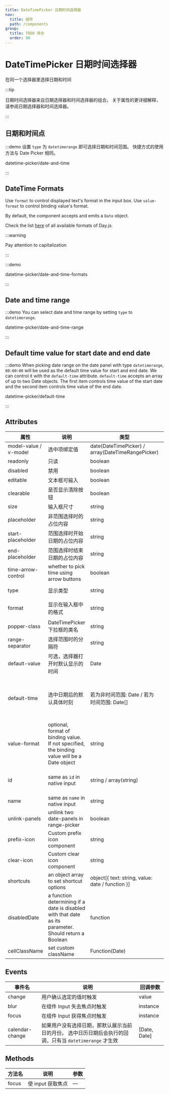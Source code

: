 ```yaml
---
title: DateTimePicker 日期时间选择器
nav:
  title: 组件
  path: /components
group:
  title: TODO 待办
  order: 99
---
```

# DateTimePicker 日期时间选择器

在同一个选择器里选择日期和时间

:::tip

日期时间选择器来自日期选择器和时间选择器的组合。 关于属性的更详细解释，请参阅日期选择器和时间选择器。

:::

<style lang="scss">
.example-showcase  {
  .block {
    padding: 30px 0;
    text-align: center;
    border-right: solid 1px var(--el-border-color-base);
    flex: 1;
    &:last-child {
      border-right: none;
    }
  }

  .demonstration {
    display: block;
    color: var(--el-text-color-secondary);
    font-size: 14px;
    margin-bottom: 20px;
  }
}
</style>

## 日期和时间点

:::demo 设置 `type` 为 `datetimerange` 即可选择日期和时间范围。 快捷方式的使用方法与 Date Picker 相同。

datetime-picker/date-and-time

:::

## DateTime Formats

Use `format` to control displayed text's format in the input box. Use `value-format` to control binding value's format.

By default, the component accepts and emits a `Date` object.

Check the list [here](https://day.js.org/docs/en/display/format#list-of-all-available-formats) of all available formats of Day.js.

:::warning

Pay attention to capitalization

:::

:::demo

datetime-picker/date-and-time-formats

:::

## Date and time range

:::demo You can select date and time range by setting `type` to `datetimerange`.

datetime-picker/date-and-time-range

:::

## Default time value for start date and end date

:::demo When picking date range on the date panel with type `datetimerange`, `00:00:00` will be used as the default time value for start and end date. We can control it with the `default-time` attribute. `default-time` accepts an array of up to two Date objects. The first item controls time value of the start date and the second item controls time value of the end date.

datetime-picker/default-time

:::

## Attributes

| 属性                    | 说明                                                                                                    | 类型                                                | 可选值                                                                                          | 默认值                 |
| --------------------- | ----------------------------------------------------------------------------------------------------- | ------------------------------------------------- | -------------------------------------------------------------------------------------------- | ------------------- |
| model-value / v-model | 选中项绑定值                                                                                                | date(DateTimePicker) / array(DateTimeRangePicker) | —                                                                                            | —                   |
| readonly              | 只读                                                                                                    | boolean                                           | —                                                                                            | false               |
| disabled              | 禁用                                                                                                    | boolean                                           | —                                                                                            | false               |
| editable              | 文本框可输入                                                                                                | boolean                                           | —                                                                                            | true                |
| clearable             | 是否显示清除按钮                                                                                              | boolean                                           | —                                                                                            | true                |
| size                  | 输入框尺寸                                                                                                 | string                                            | large/default/small                                                                          | default             |
| placeholder           | 非范围选择时的占位内容                                                                                           | string                                            | —                                                                                            | —                   |
| start-placeholder     | 范围选择时开始日期的占位内容                                                                                        | string                                            | —                                                                                            | —                   |
| end-placeholder       | 范围选择时结束日期的占位内容                                                                                        | string                                            | —                                                                                            | —                   |
| time-arrow-control    | whether to pick time using arrow buttons                                                              | boolean                                           | —                                                                                            | false               |
| type                  | 显示类型                                                                                                  | string                                            | year/month/date/datetime/ week/datetimerange/daterange                                       | date                |
| format                | 显示在输入框中的格式                                                                                            | string                                            | see [date formats](/en-US/component/date-picker#date-formats)                                | YYYY-MM-DD HH:mm:ss |
| popper-class          | DateTimePicker 下拉框的类名                                                                                 | string                                            | —                                                                                            | —                   |
| range-separator       | 选择范围时的分隔符                                                                                             | string                                            | -                                                                                            | '-'                 |
| default-value         | 可选，选择器打开时默认显示的时间                                                                                      | Date                                              | 可被`new Date()`解析的所有值                                                                         | —                   |
| default-time          | 选中日期后的默认具体时刻                                                                                          | 若为非时间范围: Date / 若为时间范围: Date[]                    | 非范围选择时：Date 对象；范围选择时：数组，长度为 2，每项值为 Date 对象，第一项指定开始日期的时刻，第二项指定结束日期的时刻。 不指定会使用时刻 `00:00:00`    | —                   |
| value-format          | optional, format of binding value. If not specified, the binding value will be a Date object          | string                                            | see [date formats](https://day.js.org/docs/en/display/format)                                | —                   |
| id                    | same as `id` in native input                                                                          | string / array(string)                            | String `id="my-datetime"` or array `:id="['my-range-start', 'my-range-end']"` for date range | -                   |
| name                  | same as `name` in native input                                                                        | string                                            | —                                                                                            | —                   |
| unlink-panels         | unllink two date-panels in range-picker                                                               | boolean                                           | —                                                                                            | false               |
| prefix-icon           | Custom prefix icon component                                                                          | string                                            | —                                                                                            | Date                |
| clear-icon            | Custom clear icon component                                                                           | string                                            | —                                                                                            | CircleClose         |
| shortcuts             | an object array to set shortcut options                                                               | object[{ text: string, value: date / function }]  | —                                                                                            | —                   |
| disabledDate          | a function determining if a date is disabled with that date as its parameter. Should return a Boolean | function                                          | —                                                                                            | —                   |
| cellClassName         | set custom className                                                                                  | Function(Date)                                    | —                                                                                            | —                   |

## Events

| 事件名             | 说明                                                            | 回调参数         |
| --------------- | ------------------------------------------------------------- | ------------ |
| change          | 用户确认选定的值时触发                                                   | value        |
| blur            | 在组件 Input 失去焦点时触发                                             | instance     |
| focus           | 在组件 Input 获得焦点时触发                                             | instance     |
| calendar-change | 如果用户没有选择日期，那默认展示当前日的月份。 选中日历日期后会执行的回调，只有当 `datetimerange` 才生效 | [Date, Date] |

## Methods

| 方法名   | 说明           | 参数 |
| ----- | ------------ | -- |
| focus | 使 input 获取焦点 | —  |
